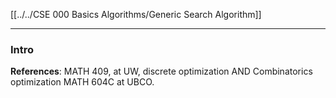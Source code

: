 [[../../CSE 000 Basics Algorithms/Generic Search Algorithm]]

---
### **Intro**





**References**: 
MATH 409, at UW, discrete optimization AND Combinatorics optimization MATH 604C at UBCO. 
